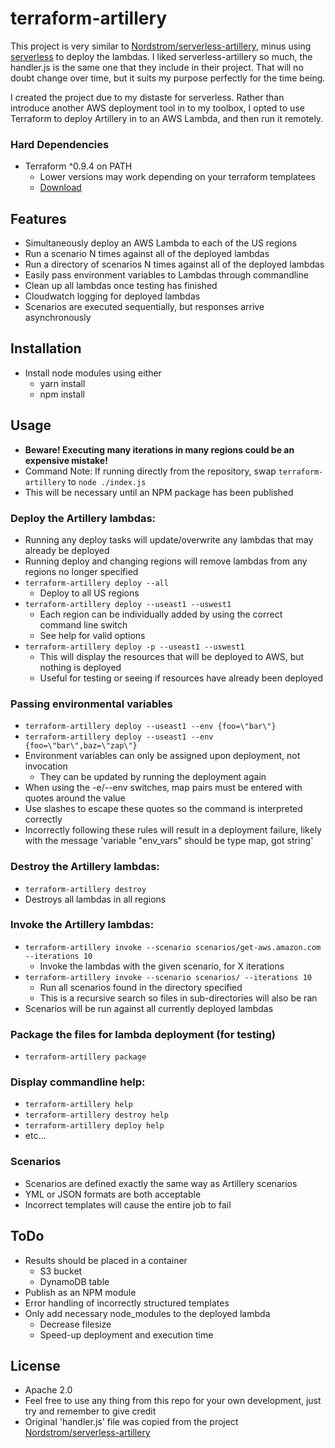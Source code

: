 # terraform-artillery

This project is very similar to [Nordstrom/serverless-artillery](https://github.com/Nordstrom/serverless-artillery), minus using [serverless](https://github.com/serverless/serverless) to deploy the lambdas. I liked serverless-artillery so much, the handler.js is the same one that they include in their project. That will no doubt change over time, but it suits my purpose perfectly for the time being.

I created the project due to my distaste for serverless. Rather than introduce another AWS deployment tool in to my toolbox, I opted to use Terraform to deploy Artillery in to an AWS Lambda, and then run it remotely.

### Hard Dependencies
- Terraform ^0.9.4 on PATH
  - Lower versions may work depending on your terraform templatees
  - [Download](https://www.terraform.io/downloads.html)

## Features
- Simultaneously deploy an AWS Lambda to each of the US regions
- Run a scenario N times against all of the deployed lambdas
- Run a directory of scenarios N times against all of the deployed lambdas
- Easily pass environment variables to Lambdas through commandline
- Clean up all lambdas once testing has finished
- Cloudwatch logging for deployed lambdas
- Scenarios are executed sequentially, but responses arrive asynchronously

## Installation
- Install node modules using either
  - yarn install
  - npm install

## Usage
- **Beware! Executing many iterations in many regions could be an expensive mistake!**
- Command Note: If running directly from the repository, swap `terraform-artillery` to `node ./index.js`
- This will be necessary until an NPM package has been published

### Deploy the Artillery lambdas:
- Running any deploy tasks will update/overwrite any lambdas that may already be deployed
- Running deploy and changing regions will remove lambdas from any regions no longer specified
- `terraform-artillery deploy --all`
  - Deploy to all US regions
- `terraform-artillery deploy --useast1 --uswest1`
  - Each region can be individually added by using the correct command line switch
  - See help for valid options
- `terraform-artillery deploy -p --useast1 --uswest1`
  - This will display the resources that will be deployed to AWS, but nothing is deployed
  - Useful for testing or seeing if resources have already been deployed

### Passing environmental variables
- `terraform-artillery deploy --useast1 --env {foo=\"bar\"}`
- `terraform-artillery deploy --useast1 --env {foo=\"bar\",baz=\"zap\"}`
- Environment variables can only be assigned upon deployment, not invocation
  - They can be updated by running the deployment again
- When using the -e/--env switches, map pairs must be entered with quotes around the value
- Use slashes to escape these quotes so the command is interpreted correctly
- Incorrectly following these rules will result in a deployment failure, likely with the message 'variable "env_vars" should be type map, got string'

### Destroy the Artillery lambdas:
- `terraform-artillery destroy`
- Destroys all lambdas in all regions

### Invoke the Artillery lambdas:
- `terraform-artillery invoke --scenario scenarios/get-aws.amazon.com --iterations 10`
  - Invoke the lambdas with the given scenario, for X iterations
- `terraform-artillery invoke --scenario scenarios/ --iterations 10`
  - Run all scenarios found in the directory specified
  - This is a recursive search so files in sub-directories will also be ran
- Scenarios will be run against all currently deployed lambdas

### Package the files for lambda deployment (for testing)
- `terraform-artillery package`

### Display commandline help:
- `terraform-artillery help`
- `terraform-artillery destroy help`
- `terraform-artillery deploy help`
- etc...

### Scenarios
- Scenarios are defined exactly the same way as Artillery scenarios
- YML or JSON formats are both acceptable
- Incorrect templates will cause the entire job to fail

## ToDo
- Results should be placed in a container
  - S3 bucket
  - DynamoDB table
- Publish as an NPM module
- Error handling of incorrectly structured templates
- Only add necessary node_modules to the deployed lambda
  - Decrease filesize
  - Speed-up deployment and execution time

## License
- Apache 2.0
- Feel free to use any thing from this repo for your own development, just try and remember to give credit
- Original 'handler.js' file was copied from the project [Nordstrom/serverless-artillery](https://github.com/Nordstrom/serverless-artillery)
